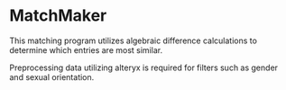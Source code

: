 # MatchMaker
 
This matching program utilizes algebraic difference calculations to determine which entries are most
similar.

Preprocessing data utilizing alteryx is required for filters such as gender and sexual orientation.
